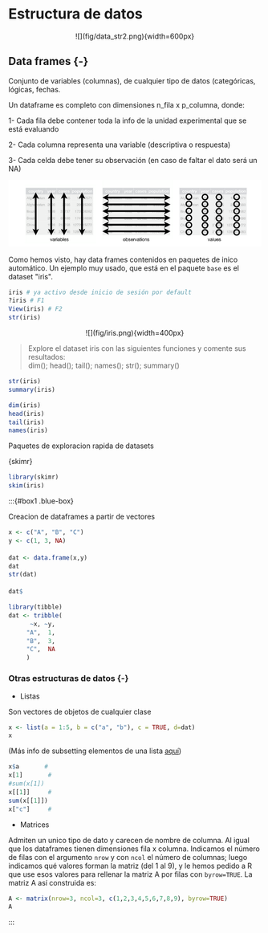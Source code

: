 # Estructura de datos

<center>
![](fig/data_str2.png){width=600px}
</center>

## Data frames {-} 

Conjunto de variables (columnas), de cualquier tipo de datos (categóricas, lógicas, fechas.

Un dataframe es completo con dimensiones n_fila x p_columna, donde:

1- Cada fila debe contener toda la info de la unidad experimental que se está evaluando

2- Cada columna representa una variable (descriptiva o respuesta)

3- Cada celda debe tener su observación (en caso de faltar el dato será un NA) 

![](fig/tibbles.png) 

Como hemos visto, hay data frames contenidos en paquetes de inico automático. Un ejemplo muy usado, que está en el paquete `base` es el dataset "iris".


```r
iris # ya activo desde inicio de sesión por default
?iris # F1
View(iris) # F2 
str(iris)
```

<center>
![](fig/iris.png){width=400px}
</center>

> Explore el dataset iris con las siguientes funciones y comente sus resultados:  
dim(); head(); tail(); names(); str(); summary()


```r
str(iris)
summary(iris)
```


```r
dim(iris) 
head(iris)
tail(iris)
names(iris)
```

Paquetes de exploracion rapida de datasets

{skimr}


```r
library(skimr)
skim(iris)
```

:::{#box1 .blue-box}

Creacion de dataframes a partir de vectores


```r
x <- c("A", "B", "C")
y <- c(1, 3, NA)

dat <- data.frame(x,y)
dat
str(dat)

dat$
```


```r
library(tibble)
dat <- tribble(
      ~x, ~y,
     "A",  1,
     "B",  3,
     "C",  NA
     )
```

### Otras estructuras de datos {-}

* Listas

Son vectores de objetos de cualquier clase


```r
x <- list(a = 1:5, b = c("a", "b"), c = TRUE, d=dat)
x
```

(Más info de subsetting elementos de una lista [aquí](https://bookdown.org/rdpeng/rprogdatascience/subsetting-r-objects.html#subsetting-lists))


```r
x$a       # 
x[1]       # 
#sum(x[1])
x[[1]]     # 
sum(x[[1]])
x["c"]     # 
```

* Matrices

Admiten un unico tipo de dato y carecen de nombre de columna. Al igual que los dataframes tienen dimensiones fila x columna. Indicamos el número de filas con el argumento `nrow` y con `ncol` el número de columnas; luego indicamos qué valores forman la matriz (del 1 al 9), y le hemos pedido a R que use esos valores para rellenar la matriz A por filas con `byrow=TRUE`. La matriz A así construida es:


```r
A <- matrix(nrow=3, ncol=3, c(1,2,3,4,5,6,7,8,9), byrow=TRUE)
A
```

:::
